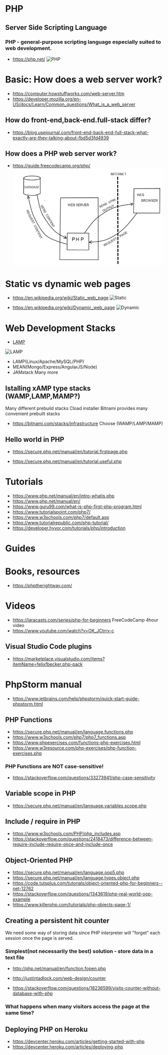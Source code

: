 # PHP
## Server Side Scripting Language
### PHP - general-purpose scripting language especially suited to web development.

* https://php.net/
![PHP](https://upload.wikimedia.org/wikipedia/commons/thumb/2/27/PHP-logo.svg/1422px-PHP-logo.svg.png)


# Basic: How does a web server work? 
* https://computer.howstuffworks.com/web-server.htm
* https://developer.mozilla.org/en-US/docs/Learn/Common_questions/What_is_a_web_server

## How do front-end,back-end.full-stack differ?
* https://blog.usejournal.com/front-end-back-end-full-stack-what-exactly-are-they-talking-about-fbd5d3fd4939


## How does a PHP web server work?
* https://guide.freecodecamp.org/php/
![PHP work](https://github.com/xeroxism/myImages/blob/master/FCC_guides/PHP-server-model.png?raw=true)


# Static vs dynamic web pages
* https://en.wikipedia.org/wiki/Static_web_page
![Static](https://upload.wikimedia.org/wikipedia/commons/thumb/5/57/Scheme_static_page_en.svg/750px-Scheme_static_page_en.svg.png)

* https://en.wikipedia.org/wiki/Dynamic_web_page
![Dynamic](https://upload.wikimedia.org/wikipedia/commons/thumb/4/4f/Scheme_dynamic_page_en.svg/750px-Scheme_dynamic_page_en.svg.png)

# Web Development Stacks

* [LAMP](https://en.wikipedia.org/wiki/LAMP_%28software_bundle%29)

![LAMP](https://upload.wikimedia.org/wikipedia/commons/thumb/8/82/LAMP_software_bundle.svg/600px-LAMP_software_bundle.svg.png)

* LAMP(Linux/Apache/MySQL/PHP)
* MEAN(Mongo/Express/AngularJS/Node)
* JAMstack
Many more

## Istalling xAMP type stacks (WAMP,LAMP,MAMP?)

Many different prebuild stacks
Cload installer Bitnami provides many convenient prebuilt stacks
* https://bitnami.com/stacks/infrastructure
Choose (WAMP/LAMP/MAMP)

## Hello world in PHP
* https://secure.php.net/manual/en/tutorial.firstpage.php

* https://secure.php.net/manual/en/tutorial.useful.php

# Tutorials

* https://www.php.net/manual/en/intro-whatis.php
* https://www.php.net/manual/en/
* https://www.guru99.com/what-is-php-first-php-program.html
* https://www.tutorialspoint.com/php7/
* https://www.w3schools.com/php7/default.asp
* https://www.tutorialrepublic.com/php-tutorial/
* https://developer.hyvor.com/tutorials/php/introduction

# Guides
# Books, resources

* https://phptherightway.com/

# Videos
* https://laracasts.com/series/php-for-beginners
FreeCodeCamp 4hour video
* https://www.youtube.com/watch?v=OK_JCtrrv-c

## Visual Studio Code plugins

* https://marketplace.visualstudio.com/items?itemName=felixfbecker.php-pack

# PhpStorm manual
* https://www.jetbrains.com/help/phpstorm/quick-start-guide-phpstorm.html

## PHP Functions
* https://secure.php.net/manual/en/language.functions.php
* https://www.w3schools.com/php7/php7_functions.asp
* https://www.phpexercises.com/functions-php-exercises.html
* https://www.w3resource.com/php-exercises/php-function-exercises.php

### PHP Functions are NOT case-sensitive!
* https://stackoverflow.com/questions/33273941/php-case-sensitivity

## Variable scope in PHP
* https://secure.php.net/manual/en/language.variables.scope.php


## Include / require in PHP
* https://www.w3schools.com/PHP/php_includes.asp
* https://stackoverflow.com/questions/2418473/difference-between-require-include-require-once-and-include-once

## Object-Oriented PHP
* https://secure.php.net/manual/en/language.oop5.php
* https://secure.php.net/manual/en/language.types.object.php
* https://code.tutsplus.com/tutorials/object-oriented-php-for-beginners--net-12762
* https://stackoverflow.com/questions/1343619/php-real-world-oop-example
* https://www.killerphp.com/tutorials/php-objects-page-1/



## Creating a persistent hit counter

We need some way of storing data since PHP interpreter will "forget" each session once the page is served.

### Simplest(not necessarily the best) solution - store data in a text file
* http://php.net/manual/en/function.fopen.php

* http://justintadlock.com/web-design/counter
* https://stackoverflow.com/questions/18236599/visits-counter-without-database-with-php

### What happens when  many visitors access the page at the same time?

## Deploying PHP on Heroku
* https://devcenter.heroku.com/articles/getting-started-with-php
* https://devcenter.heroku.com/articles/deploying-php

